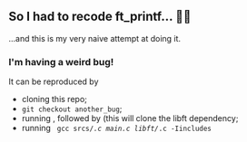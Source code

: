 ## So I had to recode ft_printf... 👨‍💻

...and this is my very naive attempt at doing it.

### I'm having a weird bug! 

It can be reproduced by
- cloning this repo;
- <code>git checkout another_bug</code>;
- running <git submodule init>, followed by <git submodule update> (this will clone the libft dependency;
- running <code> gcc srcs/*.c main.c libft/*.c -Iincludes </code>
